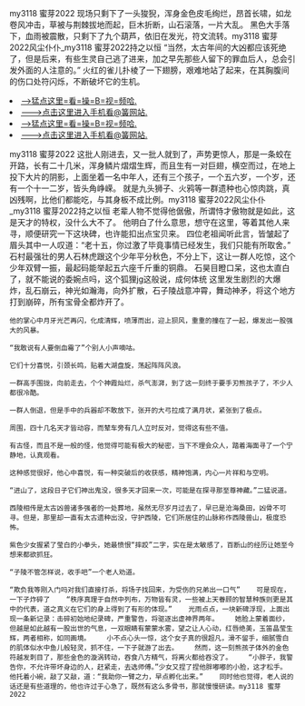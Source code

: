 my3118 蜜芽2022    现场只剩下了一头狻猊，浑身金色皮毛绚烂，昂首长啸，如龙卷风冲击，草被与荆棘拔地而起，巨木折断，山石滚落，一片大乱。    黑色大手落下，血雨被震散，只剩下了九个葫芦，依旧在发光，符文流转。my3118 蜜芽2022风尘仆仆_my3118 蜜芽2022持之以恒    “当然，太古年间的大凶都应该死绝了，但是后来，有些生灵自己逃了进来，加之早先那些人留下的罪血后人，总会引发外面的人注意的。”    火红的雀儿扑棱了一下翅膀，艰难地站了起来，在其胸腹间的伤口处符闪烁，不断破坏它的生机。

<li><a href="http://xquzbc142.jue1015.xyz/#md_1016">-->猛点这里=看=操=B=视=频哈.</a></li>
<li><a href="http://xquzbc142.jue1015.xyz/#md_1016">--->点击这里进入手机看@簧网站.</a></li>





<li><a href="http://xquzbc142.jue1015.xyz/#md_1016">-->猛点这里=看=操=B=视=频哈.</a></li>
<li><a href="http://xquzbc142.jue1015.xyz/#md_1016">--->点击这里进入手机看@簧网站.</a></li>



my3118 蜜芽2022    这批人刚进去，又一批人就到了，声势更惊人，那是一条蛟在开路，长有二十几米，浑身鳞片熠熠生辉，而且生有一对巨翅，横空而过，在地上投下大片的阴影，上面坐着一名中年人，还有三个孩子，一个五六岁，一个岁，还有一个十一二岁，皆头角峥嵘。    就是九头狮子、火鸦等一群遗种也心惊肉跳，真凶残啊，比他们都能吃，与其身板不成比例。my3118 蜜芽2022风尘仆仆_my3118 蜜芽2022持之以恒    老辈人物不觉得他倨傲，所谓恃才傲物就是如此，这是天才的特权，没什么大不了。
    他明白了什么意思，想守在这里，等着其他人来寻，顺便研究一下这块碑，也许能扣出点宝贝来。    四位老祖闻听此言，皆皱起了眉头其中一人叹道：“老十五，你过激了毕竟事情已经发生，我们只能有所取舍。”    石村最强壮的男人石林虎跟这个少年平分秋色，不分上下，这让一群人吃惊，这个少年双臂一振，最起码能举起五六座千斤重的铜鼎。    石昊目瞪口呆，这也太直白了，就不能说的委婉点吗，这个狐狸jg这般说，成何体统    这里发生剧烈的大爆炸，乱石崩云，神光如瀚海，向外扩散，石子陵战意冲霄，舞动神矛，将这个地方打到崩碎，所有宝骨全都炸开了。

    他的掌心中月牙光芒再闪，化成清辉，喷薄而出，迎上狈风，重重的撞在了一起，爆发出一股强大的风暴。

    “我敢说有人要倒血霉了”个别人小声嘀咕。

    它们十分喜悦，引颈长鸣，贴着大湖盘旋，荡起阵阵风浪。

    一群高手围拢，向前走去，个个神霞灿烂，杀气澎湃，到了这一刻终于要手刃熊孩子了，不少人都很冷酷。

    一群人倒退，但是手中的兵器却不敢放下，张开的大弓拉成了满月状，紧张到了极点。

    周围，四十几名天才皆动容，而辇车旁有几人立时反对，觉得这有些不值。

    有古怪，而且不是一般的怪，他觉得可能有极大的秘密，当下不理会众人，踏着海面寻了一个宁静地，认真观看。

    这种感觉很好，他心中喜悦，有一种突破后的收获感，精神饱满，内心一片祥和与空明。

    “进山了，这段日子它们神出鬼没，很多天才回来一次，可能是在探寻那至尊神藏。”二猛说道。

    西陵相传是太古凶兽诸多强者的一处葬地，虽然无尽岁月过去了，早已是沧海桑田，凶骨不可寻。但是，那里却一直有太古遗种出没，守护西陵，它们所居住的山脉称作西陵兽山，极度恐怖。

    紫色少女握紧了莹白的小拳头，她最愤恨“摔跤”二字，实在是太敏感了，百断山的经历让她至今想来都欲抓狂。

    “子陵不管怎样说，收手吧”一个老人劝道。

    “欺负我等刚入门吗对我们直接打杀，将场子找回来，为受伤的兄弟出一口气”    可是现在，一下子炸碎了    “秩序真理于自然中列布，万物皆有灵，一些被上天眷顾的智慧种族则更是其中的代表，道之真义在它们的身上得到了有形的体现。”    光雨点点，一块新碑浮现，上面出现一条新记录：击碎初始地纪录碑，严重警告，将驱逐出虚神界两年。    她脸上蒙着面纱，但越是如此越有一股出世的气息，一双眼睛有蒙蒙水雾，望之让人心动，红唇绝美，玉笛晶莹生辉，两者相称，如同画境。    小不点心头一惊，这个女子真的很超凡，滑不留手，细腻雪白的肌体似水中鱼儿般轻灵，抓不住，一下子就游了出去。    然而，这一刻熊孩子体外的金色符越发刺目了，那些金色的漩涡转动，吞食八方精气，将离火都给吞没了。    “小胖子，我警告你，不允许带坏身边的人，赶紧走，去选师傅。”少女又捏了捏他胖嘟嘟的小脸，这才松手。    他托着小碗，敲了又敲，道：“我助你一臂之力，早点孵化出来。”    同时他也觉得，老人说的话还是有些道理的，他也许过于心急了，既然有这么多骨书，那就慢慢研读。my3118 蜜芽2022
